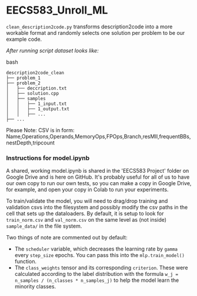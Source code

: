 # EECS583_Unroll_ML
`clean_description2code.py` transforms description2code into a more workable format and randomly selects one solution per problem to be our example code.

*After running script dataset looks like:*

bash
```
description2code_clean
├── problem_1
├── problem_2
│   ├── deccription.txt
│   ├── solution.cpp
│   ├── samples
│   │   ├── 1_input.txt
│   │   ├── 1_output.txt
│   │   ├── ...
├── ...
```
Please Note: CSV is in form: Name,Operations,Operands,MemoryOps,FPOps,Branch,resMII,frequentBBs,nestDepth,tripcount

### Instructions for model.ipynb 
A shared, working model.ipynb is shared in the 'EECS583 Project' folder on Google Drive and is here on GitHub. It's probably useful for all of us to have our own copy to run our own tests, so you can make a copy in Google Drive, for example, and open your copy in Colab to run your experiments.  

To train/validate the model, you will need to drag/drop training and validation csvs into the filesystem and possibly modify the csv paths in the cell that sets up the dataloaders. By default, it is setup to look for ```train_norm.csv``` and ```val_norm.csv``` on the same level as (not inside) ```sample_data/``` in the file system.  

Two things of note are commented out by default:
  * The ```scheduler``` variable, which decreases the learning rate by ```gamma``` every ```step_size``` epochs. You can pass this into the ```mlp.train_model()``` function.  
  * The ```class_weights``` tensor and its corresponding ```criterion```. These were calculated according to the label distribution with the formula ```w_j = n_samples / (n_classes * n_samples_j)``` to help the model learn the minority classes.

